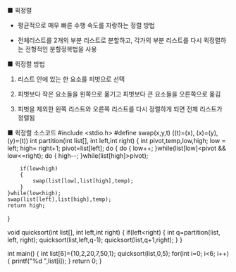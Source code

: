 ■ 퀵정렬

- 평균적으로 매우 빠른 수행 속도를 자랑하는 정렬 방법

- 전체리스트를 2개의 부분 리스트로 분할하고, 각가의 부분 리스트를 다시 퀵정렬하는 전형적인 분할정복법을 사용



■ 퀵정렬 방법

1. 리스트 안에 있는 한 요소를 피벗으로 선택

2. 피벗보다 작은 요소들을 왼쪽으로 옮기고 피벗보다 큰 요소들을 오른쪽으로 옮김

3. 피벗을 제외한 왼쪽 리스트와 오른쪽 리스트를 다시 정렬하게 되면 전체 리스트가 정렬됨

■ 퀵정렬 소스코드
#include <stdio.h>
#define swap(x,y,t) ((t)=(x), (x)=(y), (y)=(t))
int partition(int list[], int left,int right)
{
    int pivot,temp,low,high;
    low = left;
    high= right+1;
    pivot=list[left];
    do
    {
        do
        {
            low++;
        }while(list[low]<pivot && low<=right);
        do
        {
            high--;
        }while(list[high]>pivot);

        if(low<high)
        {
            swap(list[low],list[high],temp);
        }
    }while(low<high);
    swap(list[left],list[high],temp);
    return high;
}

void quicksort(int list[], int left,int right)
{
    if(left<right)
    {
        int q=partition(list, left, right);
        quicksort(list,left,q-1);
        quicksort(list,q+1,right);
    }
}

int main()
{
    int list[6]={10,2,20,7,50,1};
    quicksort(list,0,5);
    for(int i=0; i<6; i++)
    {
        printf("%d ",list[i]);
    }
    return 0;
}